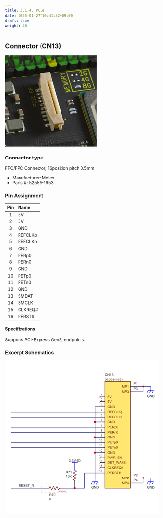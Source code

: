 ```yaml
---
title: 3.1.4. PCIe
date: 2025-01-27T10:41:52+09:00
draft: true
weight: 40
---
```

## Connector (CN13) #

![Connector_PCIe](images/PCIe_300x300.png)

### Connector type
FFC/FPC Connector, 16position pitch 0.5mm
* Manufacturer: Molex
* Parts #: 52559-1653

### Pin Assignment

|Pin|Name|
|:---:|:---|
|1|5V|
|2|5V|
|3|GND|
|4|REFCLKp|
|5|REFCLKn|
|6|GND|
|7|PERp0|
|8|PERn0|
|9|GND|
|10|PETp0|
|11|PETn0|
|12|GND|
|13|SMDAT|
|14|SMCLK|
|15|CLKREQ#|
|16|PERST#|

#### Specifications
Supports PCI-Express Gen3, endpoints.

### Excerpt Schematics

![Connector_PCIe](images/PCIe_ExcerptSchematics.png)
